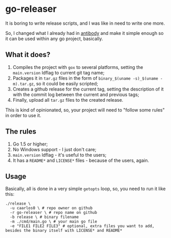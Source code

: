 # go-releaser

It is boring to write release scripts, and I was like in need to write one more.

So, I changed what I already had in
[antibody](https://github.com/getantibody/antibody) and make it simple
enough so it can be used within any go project, basically.

## What it does?

1. Compiles the project with `gox` to several platforms, setting the
`main.version` ldflag to current git tag name;
2. Packages it in `tar.gz` files in the form of
`binary_$(uname -s)_$(uname -m).tar.gz`, so it could be easily scripted;
3. Creates a github release for the current tag, setting the description of it
with the commit log between the current and previous tags;
4. Finally, upload all `tar.gz` files to the created release.

This is kind of opinionated, so, your project will need to "follow some rules"
in order to use it.

## The rules

1. Go 1.5 or higher;
2. No Windows support - I just don't care;
3. `main.version` ldflag - it's useful to the users;
4. It has a `README*` and `LICENSE*` files - because of the users, again.

## Usage

Basically, all is done in a very simple `getopts` loop, so, you need to run it
like this:

```console
./release \
  -u caarlos0 \ # repo owner on github
  -r go-releaser \ # repo name on github
  -b release \ # binary filename
  -m ./cmd/main.go \ # your main go file
  -e "FILE1 FILE2 FILE3" # optional, extra files you want to add, besides the binary itself with LICENSE* and README*
```
